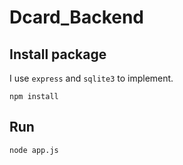 # Dcard_Backend

## Install package

I use `express` and `sqlite3` to implement.

```
npm install
```

## Run

```
node app.js
```
